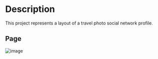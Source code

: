 # Description
This project represents a layout of a travel photo social network profile.

## Page
![image](https://github.com/user-attachments/assets/260d884c-e0ac-4004-b20d-8ca7a8567a23)
